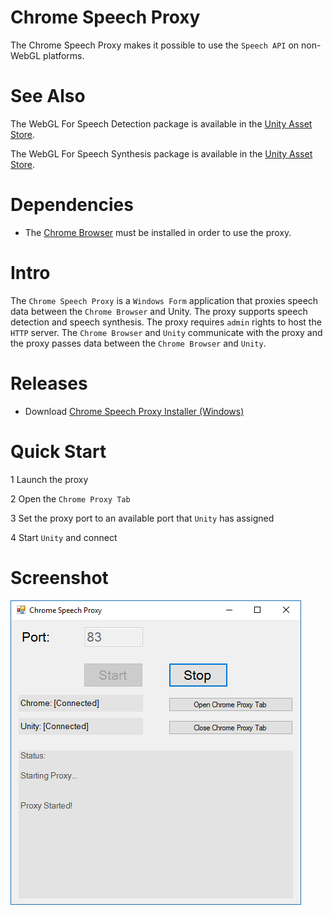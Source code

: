 # Chrome Speech Proxy

The Chrome Speech Proxy makes it possible to use the `Speech API` on non-WebGL platforms.

# See Also

The WebGL For Speech Detection package is available in the [Unity Asset Store](https://www.assetstore.unity3d.com/en/#!/content/81076).

The WebGL For Speech Synthesis package is available in the [Unity Asset Store](https://www.assetstore.unity3d.com/en/#!/content/81861).

# Dependencies

* The [Chrome Browser](https://www.google.com/chrome/) must be installed in order to use the proxy.

# Intro

The `Chrome Speech Proxy` is a `Windows Form` application that proxies speech data between the `Chrome Browser` and Unity.
The proxy supports speech detection and speech synthesis.
The proxy requires `admin` rights to host the `HTTP` server.
The `Chrome Browser` and `Unity` communicate with the proxy and the proxy passes data between the `Chrome Browser` and `Unity`.

# Releases

* Download [Chrome Speech Proxy Installer (Windows)](https://github.com/tgraupmann/ChromeSpeechProxy/releases/tag/1.0)

# Quick Start

1 Launch the proxy

2 Open the `Chrome Proxy Tab`

3 Set the proxy port to an available port that `Unity` has assigned

4 Start `Unity` and connect

# Screenshot

![image_1](images/image_1.png)
